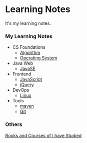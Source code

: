 # Learning Notes
It's my learning notes.



### My Learning Notes

- CS Foundations
  - [Algorithm](cs-foundations/algorithm)
  - [Operating System](cs-foundations/operating-system)
- Java Web
  - [JavaSE](java-web/basic)
- Frontend
  - [JavaScript](front-end/javascript)
  - [jQuery](front-end/jquery)
- DevOps
  - [Linux](dev-ops/linux)
- Tools
  - [maven](tools/maven)
  - [Git](tools/git)

### Others

[Books and Courses of I have Studied](read-list.md)